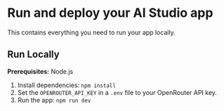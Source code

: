 
# Run and deploy your AI Studio app

This contains everything you need to run your app locally.

## Run Locally

**Prerequisites:**  Node.js


1. Install dependencies:
   `npm install`
2. Set the `OPENROUTER_API_KEY` in a `.env` file to your OpenRouter API key.
3. Run the app:
   `npm run dev`